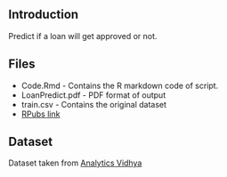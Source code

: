 ## Introduction
Predict if a loan will get approved or not.

## Files
- Code.Rmd - Contains the R markdown code of script.
- LoanPredict.pdf - PDF format of output
- train.csv - Contains the original dataset
- [RPubs  link](http://rpubs.com/Yatharth96/239514)

## Dataset
Dataset taken from [Analytics Vidhya](https://datahack.analyticsvidhya.com/contest/practice-problem-loan-prediction-iii/)

